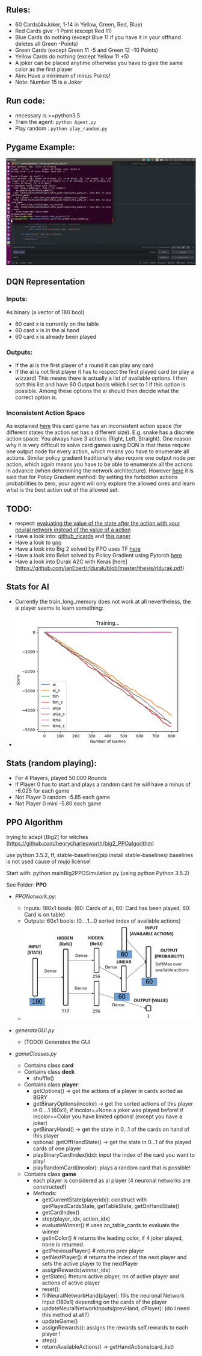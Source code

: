 ## Rules:
*	60 	   Cards(4xJoker, 1-14 in Yellow, Green, Red, Blue)
*	Red    Cards give -1 Point (except Red 11)
*	Blue   Cards do nothing    (except Blue 11 if you have it in your offhand deletes all Green -Points)
*	Green  Cards			   (except Green 11 -5 and Green 12 -10 Points)
* 	Yellow Cards do nothing    (except Yellow 11 +5)
*	A joker can be placed anytime otherwise you have to give the same color as the first player
*	Aim:	Have a minimum of minus Points!
* 	Note: Number 15 is a Joker

## Run code:
* necessary is >=python3.5
* Train the agent: ```python Agent.py```
* Play random    : ```python play_random.py```

## Pygame Example:
![pygame_example](imgs/pygame.gif)

## DQN Representation
### Inputs:
As binary (a vector of 180 bool)
* 60 card x is currently on the table
* 60 card x is in the ai hand
* 60 card x is already been played

### Outputs:
*    If the ai is the first player of a round it can play any card
*    If the ai is not first player it has to respect the first played card (or play a wizzard)
This means there is actually a list of available options. I then sort this list and have 60 Output bools which I set to 1 if this option is possible. Among these options the ai should then decide what the correct option is.

### Inconsistent Action Space
As explained [here](https://ai.stackexchange.com/questions/9491/inconsistent-action-space-in-reinforcement-learning) this card game has an inconsistent action space (for different states the action set has a different size). E.g. snake has a discrete action space. You always have 3 actions (Right, Left, Straight). One reason why it is very difficult to solve card games using DQN is that these require one output node for every action, which means you have to enumerate all actions. Similar policy gradient traditionally also require one output node per action, which again means you have to be able to enumerate all the actions in advance (when determining the network architecture).
However [here](https://discuss.pytorch.org/t/how-to-implement-action-sampling-for-differing-allowed-actions/14481) it is said that for Policy Gradient method: By setting the forbidden actions probabilities to zero, your agent will only explore the allowed ones and learn what is the best action out of the allowed set.

## TODO:
* respect: [evaluating the value of the state after the action with your neural network instead of the value of a action](https://ai.stackexchange.com/questions/16999/dqn-card-game-how-to-represent-the-actions)
* Have a look into: [github_rlcards](https://github.com/datamllab/rlcard) and [this paper](https://arxiv.org/abs/1910.04376)
* Have a look to    [uno](https://github.com/datamllab/rlcard/blob/master/examples/uno_dqn.py)
* Have a look into Big 2 solved by PPO uses TF [here](https://github.com/henrycharlesworth/big2_PPOalgorithm)
* Have a look into Belot solved by Policy Gradient using Pytorch [here](https://github.com/bornabesic/belot/blob/master/players/PlayerRL/policy.py)
* Have a look into Durak A2C with Keras [here] (https://github.com/janEbert/rldurak/blob/master/thesis/rldurak.pdf)

## Stats for AI
* Currently the train_long_memory does not work at all nevertheless, the ai player seems to learn something:
* ![Ai (orange) a little bit better as the other players](imgs/ai_.png)


## Stats (random playing):
* For 4 Players, played 50.000 Rounds
* If Player 0 has to start and plays a random card he will have a minus of -6.025 for each game
* Not Player 0  random	-5.85 each game
* Not Player 0  mini	    -5.80 each game



## PPO Algorithm
trying to adapt [Big2] for witches (https://github.com/henrycharlesworth/big2_PPOalgorithm)

use python 3.5.2, tf, stable-baselines(pip install stable-baselines)
baselines is not used cause of mujo license!

Start with:
python mainBig2PPOSimulation.py (using python Python 3.5.2)

See Folder: **PPO**

* *PPONetwork.py*:
	+ Inputs:  180x1 bools: (60: Cards of ai, 60: Card has been played, 60: Card is on table)
	+ Outputs: 60x1  bools: (0....1...0 sorted index of available actions)
	+ ![ppo_network](imgs/network.png)

* *generateGUI.py*
	+ (TODO) Generates the GUI

* *gameClasses.py*
	+ Contains class **card**
	+ Contains class **deck**
		- shuffle()
	+ Contains class **player**:
		- getOptions() -> get the actions of a player in cards sorted as BGRY
		- getBinaryOptions(incolor) -> get the sorted actions of this player in 0....1 (60x1), if incolor==None a joker was played before! if incolor==Color you have limited options! (except you have a joker)
		- getBinaryHand() -> get the state in 0...1 of the cards on hand of this player
		- optional: getOffHandState() -> get the state in 0...1 of the played cards of one player
		- playBinaryCardIndex(idx): input the index of the card you want to play!
		- playRandomCard(incolor):  plays a random card that is possible!
	+ Contains class **game**
		+ each player is considered as ai player (4 neuronal networks are constructed!)
		+ Methods:
			- getCurrentState(playeridx): construct with getPlayedCardsState, getTableState, getOnHandState()
			- getCardIndex()
			- step(player_idx, action_idx)
			- evaluateWinner() # uses on_table_cards to evaluate the winner
			- getInColor()    # returns the leading color, if 4 joker played, none is returned.
			- getPreviousPlayer() # returns prev player
			- getNextPlayer(): # returns the index of the next player and sets the active player to the nextPlayer
			- assignRewards(winner_idx)
			- getState() #return active player, nn of active player and actions of active player
			- reset():
			- fillNeuralNetworkHand(player): fills the neuronal Network Input (180x1) depending on the cards of the player
			- updateNeuralNetworkInputs(prevHand, cPlayer): (do I need this method at all?)
			- updateGame()
			- assignRewards(): assigns the rewards self.rewards to each player !
			- step()
			- returnAvailableActions() -> getHandActions(card_list)
